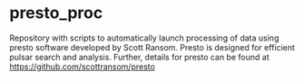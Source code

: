# presto_proc
Repository with scripts to automatically launch processing of data using presto software developed by Scott Ransom. Presto is designed for efficient pulsar search and analysis. Further, details for presto can be found at https://github.com/scottransom/presto
